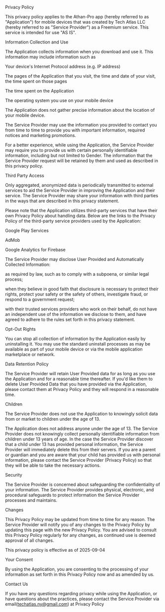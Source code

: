 

Privacy Policy

This privacy policy applies to the Athan-Pro app (hereby referred to as "Application") for mobile devices that was created by Tech Atlas LLC (hereby referred to as "Service Provider") as a Freemium service. This service is intended for use "AS IS".


Information Collection and Use

The Application collects information when you download and use it. This information may include information such as

Your device's Internet Protocol address (e.g. IP address)

The pages of the Application that you visit, the time and date of your visit, the time spent on those pages

The time spent on the Application

The operating system you use on your mobile device



The Application does not gather precise information about the location of your mobile device.



The Service Provider may use the information you provided to contact you from time to time to provide you with important information, required notices and marketing promotions.



For a better experience, while using the Application, the Service Provider may require you to provide us with certain personally identifiable information, including but not limited to Gender. The information that the Service Provider request will be retained by them and used as described in this privacy policy.


Third Party Access

Only aggregated, anonymized data is periodically transmitted to external services to aid the Service Provider in improving the Application and their service. The Service Provider may share your information with third parties in the ways that are described in this privacy statement.



Please note that the Application utilizes third-party services that have their own Privacy Policy about handling data. Below are the links to the Privacy Policy of the third-party service providers used by the Application:

Google Play Services

AdMob

Google Analytics for Firebase



The Service Provider may disclose User Provided and Automatically Collected Information:

as required by law, such as to comply with a subpoena, or similar legal process;

when they believe in good faith that disclosure is necessary to protect their rights, protect your safety or the safety of others, investigate fraud, or respond to a government request;

with their trusted services providers who work on their behalf, do not have an independent use of the information we disclose to them, and have agreed to adhere to the rules set forth in this privacy statement.


Opt-Out Rights

You can stop all collection of information by the Application easily by uninstalling it. You may use the standard uninstall processes as may be available as part of your mobile device or via the mobile application marketplace or network.


Data Retention Policy

The Service Provider will retain User Provided data for as long as you use the Application and for a reasonable time thereafter. If you'd like them to delete User Provided Data that you have provided via the Application, please contact them at Privacy Policy and they will respond in a reasonable time.


Children

The Service Provider does not use the Application to knowingly solicit data from or market to children under the age of 13.



The Application does not address anyone under the age of 13. The Service Provider does not knowingly collect personally identifiable information from children under 13 years of age. In the case the Service Provider discover that a child under 13 has provided personal information, the Service Provider will immediately delete this from their servers. If you are a parent or guardian and you are aware that your child has provided us with personal information, please contact the Service Provider (Privacy Policy) so that they will be able to take the necessary actions.


Security

The Service Provider is concerned about safeguarding the confidentiality of your information. The Service Provider provides physical, electronic, and procedural safeguards to protect information the Service Provider processes and maintains.


Changes

This Privacy Policy may be updated from time to time for any reason. The Service Provider will notify you of any changes to the Privacy Policy by updating this page with the new Privacy Policy. You are advised to consult this Privacy Policy regularly for any changes, as continued use is deemed approval of all changes.



This privacy policy is effective as of 2025-09-04


Your Consent

By using the Application, you are consenting to the processing of your information as set forth in this Privacy Policy now and as amended by us.


Contact Us

If you have any questions regarding privacy while using the Application, or have questions about the practices, please contact the Service Provider via email(techatlas.ny@gmail.com) at Privacy Policy

